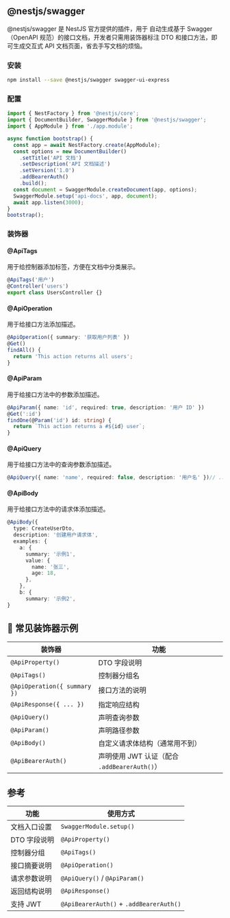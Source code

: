 ## @nestjs/swagger

@nestjs/swagger 是 NestJS 官方提供的插件，用于 自动生成基于 Swagger（OpenAPI 规范）的接口文档，开发者只需用装饰器标注 DTO 和接口方法，即可生成交互式 API 文档页面，省去手写文档的烦恼。

### 安装

```bash
npm install --save @nestjs/swagger swagger-ui-express
```

### 配置    

```typescript
import { NestFactory } from '@nestjs/core';
import { DocumentBuilder, SwaggerModule } from '@nestjs/swagger';
import { AppModule } from './app.module';

async function bootstrap() {
  const app = await NestFactory.create(AppModule);
  const options = new DocumentBuilder()
    .setTitle('API 文档')
    .setDescription('API 文档描述')
    .setVersion('1.0')
    .addBearerAuth()
    .build();
  const document = SwaggerModule.createDocument(app, options);
  SwaggerModule.setup('api-docs', app, document);
  await app.listen(3000);
}
bootstrap();
```

### 装饰器

#### @ApiTags

用于给控制器添加标签，方便在文档中分类展示。

```typescript
@ApiTags('用户')
@Controller('users')
export class UsersController {}
```

#### @ApiOperation

用于给接口方法添加描述。

```typescript
@ApiOperation({ summary: '获取用户列表' })
@Get()
findAll() {
  return 'This action returns all users';
}
```

#### @ApiParam

用于给接口方法中的参数添加描述。

```typescript
@ApiParam({ name: 'id', required: true, description: '用户 ID' })
@Get(':id')
findOne(@Param('id') id: string) {
  return `This action returns a #${id} user`;
}
```

#### @ApiQuery

用于给接口方法中的查询参数添加描述。

```typescript
@ApiQuery({ name: 'name', required: false, description: '用户名' })// ...
```

#### @ApiBody

用于给接口方法中的请求体添加描述。

```typescript
@ApiBody({
  type: CreateUserDto,
  description: '创建用户请求体',
  examples: {
    a: {
      summary: '示例1',
      value: {
        name: '张三',
        age: 18,
      },
    },
    b: {
      summary: '示例2',
}
```

##  📌 常见装饰器示例
| 装饰器                          | 功能                                 |
| ---------------------------- | ---------------------------------- |
| `@ApiProperty()`             | DTO 字段说明                           |
| `@ApiTags()`                 | 控制器分组名                             |
| `@ApiOperation({ summary })` | 接口方法的说明                            |
| `@ApiResponse({ ... })`      | 指定响应结构                             |
| `@ApiQuery()`                | 声明查询参数                             |
| `@ApiParam()`                | 声明路径参数                             |
| `@ApiBody()`                 | 自定义请求体结构（通常用不到）                    |
| `@ApiBearerAuth()`           | 声明使用 JWT 认证（配合 `.addBearerAuth()`） |


## 参考

| 功能       | 使用方式                                    |
| -------- | --------------------------------------- |
| 文档入口设置   | `SwaggerModule.setup()`                 |
| DTO 字段说明 | `@ApiProperty()`                        |
| 控制器分组    | `@ApiTags()`                            |
| 接口摘要说明   | `@ApiOperation()`                       |
| 请求参数说明   | `@ApiQuery()` / `@ApiParam()`           |
| 返回结构说明   | `@ApiResponse()`                        |
| 支持 JWT   | `@ApiBearerAuth()` + `.addBearerAuth()` |

